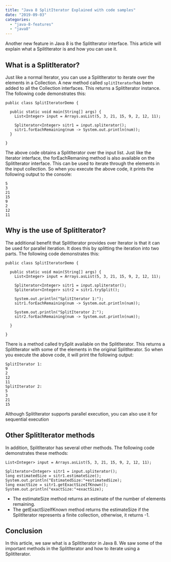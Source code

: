 ```yaml
---
title: "Java 8 SplitIterator Explained with code samples"
date: "2019-09-03"
categories: 
  - "java-8-features"
  - "java8"
---
```


Another new feature in Java 8 is the SplitIterator interface. This article will explain what a SplitIterator is and how you can use it.

## What is a SplitIterator?

Just like a normal Iterator, you can use a SplitIterator to iterate over the elements in a Collection. A new method called `splitIterator`has been added to all the Collection interfaces. This returns a SplitIterator instance. The following code demonstrates this:

```
public class SplitIteratorDemo {

  public static void main(String[] args) {
    List<Integer> input = Arrays.asList(5, 3, 21, 15, 9, 2, 12, 11);
    
    Spliterator<Integer> sitr1 = input.spliterator();
    sitr1.forEachRemaining(num -> System.out.println(num));
  }

}
```

The above code obtains a SplitIterator over the input list. Just like the Iterator interface, the forEachRemaning method is also available on the SplitIterator interface. This can be used to iterate through the elements in the input collection. So when you execute the above code, it prints the following output to the console:

```
5
3
21
15
9
2
12
11
```

## Why is the use of SplitIterator?

The additional benefit that SplitIterator provides over Iterator is that it can be used for parallel iteration. It does this by splitting the iteration into two parts. The following code demonstrates this:

```
public class SplitIteratorDemo {

  public static void main(String[] args) {
    List<Integer> input = Arrays.asList(5, 3, 21, 15, 9, 2, 12, 11);
    
    Spliterator<Integer> sitr1 = input.spliterator();
    Spliterator<Integer> sitr2 = sitr1.trySplit();
    
    System.out.println("SplitIterator 1:");
    sitr1.forEachRemaining(num -> System.out.println(num));
    
    System.out.println("SplitIterator 2:");
    sitr2.forEachRemaining(num -> System.out.println(num));

  }

}
```

There is a method called trySplit available on the SplitIterator. This returns a SplitIterator with some of the elements in the original SplitIterator. So when you execute the above code, it will print the following output:

```
SplitIterator 1:
9
2
12
11
SplitIterator 2:
5
3
21
15
```

Although SplitIterator supports parallel execution, you can also use it for sequential execution

## Other SplitIterator methods

In addition, SplitIterator has several other methods. The following code demonstrates these methods:

```
List<Integer> input = Arrays.asList(5, 3, 21, 15, 9, 2, 12, 11);

Spliterator<Integer> sitr1 = input.spliterator();
long estimatedSize = sitr1.estimateSize();
System.out.println("EstimatedSize:"+estimatedSize);
long exactSize = sitr1.getExactSizeIfKnown();
System.out.println("exactSize:"+exactSize);
```

- The estimateSize method returns an estimate of the number of elements remaining.
- The getExactSizeIfKnown method returns the estimateSize if the SplitIterator represents a finite collection, otherwise, it returns -1.

## Conclusion

In this article, we saw what is a SplitIterator in Java 8. We saw some of the important methods in the SplitIterator and how to iterate using a SplitIterator.
